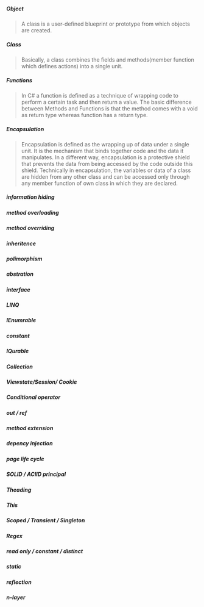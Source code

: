 ##### Object
> A class is a user-defined blueprint or prototype from which objects are created.  

##### Class
> Basically, a class combines the fields and methods(member function which defines actions) into a single unit.

##### Functions
> In C# a function is defined as a technique of wrapping code to perform a certain task and then return a value. 
> The basic difference between Methods and Functions is that the method comes with a void as return type whereas function has a return type.

##### Encapsulation
> Encapsulation is defined as the wrapping up of data under a single unit.
> It is the mechanism that binds together code and the data it manipulates.
> In a different way, encapsulation is a protective shield that prevents the data from being accessed by the code outside this shield.
> Technically in encapsulation, the variables or data of a class are hidden from any other class and can be accessed only through any member function of own class in which they are declared.
> 

##### information hiding

##### method overloading

##### method overriding

##### inheritence

##### polimorphism

##### abstration

##### interface

##### LINQ

##### IEnumrable

##### constant

##### IQurable

##### Collection

##### Viewstate/Session/ Cookie 

##### Conditional operator

##### out / ref 

##### method extension

##### depency injection

##### page life cycle

##### SOLID / ACIID principal

##### Theading

##### This 

##### Scoped / Transient / Singleton

##### Regex

##### read only / constant / distinct 

##### static

##### reflection

##### n-layer
